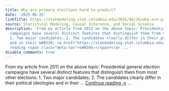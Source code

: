 ```yaml
---
title: Why are primary elections hard to predict?
date: '2025-06-25'
linkTitle: https://statmodeling.stat.columbia.edu/2025/06/25/why-are-primary-elections-hard-to-predict/
source: Statistical Modeling, Causal Inference, and Social Science
description: 'From my article from 2011 on the above topic: Presidential general election
  campaigns have several distinct features that distinguish them from most other elections:
  1. Two major candidates; 2. The candidates clearly differ in their political ideologies
  and in their &#8230; <a href="https://statmodeling.stat.columbia.edu/2025/06/25/why-are-primary-elections-hard-to-predict/">Continue
  reading <span class="meta-nav">&#8594;</span></a> ...'
disable_comments: true
---
```

From my article from 2011 on the above topic: Presidential general election campaigns have several distinct features that distinguish them from most other elections: 1. Two major candidates; 2. The candidates clearly differ in their political ideologies and in their &#8230; <a href="https://statmodeling.stat.columbia.edu/2025/06/25/why-are-primary-elections-hard-to-predict/">Continue reading <span class="meta-nav">&#8594;</span></a> ...